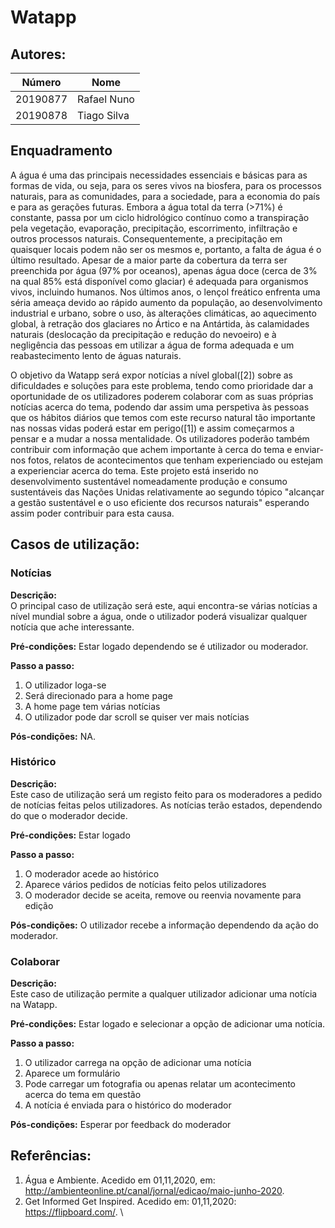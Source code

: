 # Watapp
## Autores:
| Número | Nome |
|--------|------|
|  20190877  | Rafael Nuno |
|  20190878  | Tiago Silva |
## Enquadramento
  A água é uma das principais necessidades essenciais e básicas para as formas de vida, ou seja, para os seres vivos na biosfera, para os processos naturais, para as comunidades,  para a sociedade, para a economia do país e para as gerações futuras. 
Embora a água total da terra (>71%) é constante, passa por um ciclo hidrológico contínuo como a transpiração pela vegetação, evaporação, precipitação, escorrimento, infiltração e outros processos naturais. Consequentemente, a precipitação em quaisquer locais podem não ser os mesmos e, portanto, a falta de água é o último resultado. Apesar de a maior parte da cobertura da terra ser preenchida por água (97% por oceanos), apenas água doce (cerca de 3% na qual 85% está disponível como glaciar) é adequada para organismos vivos, incluindo humanos. Nos últimos anos, o lençol freático enfrenta uma séria ameaça devido ao rápido aumento da população, ao desenvolvimento industrial e urbano, sobre o uso, às alterações climáticas, ao aquecimento global, à retração dos glaciares no Ártico e na Antártida, às calamidades naturais (deslocação da precipitação e redução do nevoeiro) e à negligência das pessoas em utilizar a água de forma adequada e um reabastecimento lento de águas naturais.
  
  O objetivo da Watapp será expor notícias a nível global([2]) sobre as dificuldades e soluções para este problema, tendo como prioridade dar a oportunidade de os utilizadores poderem colaborar com as suas próprias notícias acerca do tema, podendo dar assim uma perspetiva às pessoas que os hábitos diários que temos com este recurso natural tão importante nas nossas vidas poderá estar em perigo([1]) e assim começarmos a pensar e a mudar a nossa mentalidade. Os utilizadores poderão também contribuir com informação que achem importante à cerca do tema e enviar-nos fotos, relatos de acontecimentos que tenham experienciado ou estejam a experienciar acerca do tema.
  Este projeto está inserido no desenvolvimento sustentável nomeadamente produção e consumo sustentáveis das Nações Unidas relativamente ao segundo tópico "alcançar a gestão sustentável e o uso eficiente dos recursos naturais" esperando assim poder contribuir para esta causa.


## Casos de utilização:

### Notícias
**Descrição:** \
O principal caso de utilização será este, aqui encontra-se várias notícias a nível mundial sobre a água, onde o utilizador poderá visualizar qualquer notícia que ache interessante.

**Pré-condições:**
Estar logado dependendo se é utilizador ou moderador.

**Passo a passo:**
1. O utilizador loga-se
2. Será direcionado para a home page
3. A home page tem várias notícias
4. O utilizador pode dar scroll se quiser ver mais notícias


**Pós-condições:**
NA.

### Histórico
**Descrição:** \
Este caso de utilização será um registo feito para os moderadores a pedido de notícias feitas pelos utilizadores. As notícias terão estados, dependendo do que o moderador decide.

**Pré-condições:**
Estar logado

**Passo a passo:**
1. O moderador acede ao histórico
2. Aparece vários pedidos de notícias feito pelos utilizadores
3. O moderador decide se aceita, remove ou reenvia novamente para edição

**Pós-condições:**
O utilizador recebe a informação dependendo da ação do moderador.

### Colaborar
**Descrição:** \
Este caso de utilização permite a qualquer utilizador adicionar uma notícia na Watapp.

**Pré-condições:**
Estar logado e selecionar a opção de adicionar uma notícia.

**Passo a passo:**
1. O utilizador carrega na opção de adicionar uma notícia
2. Aparece um formulário
3. Pode carregar um fotografia ou apenas relatar um acontecimento acerca do tema em questão
4. A notícia é enviada para o histórico do moderador

**Pós-condições:**
Esperar por feedback do moderador
## Referências:

1) Água e Ambiente. Acedido em 01,11,2020, em: http://ambienteonline.pt/canal/jornal/edicao/maio-junho-2020. 
2) Get Informed Get Inspired. Acedido em: 01,11,2020: https://flipboard.com/. \
